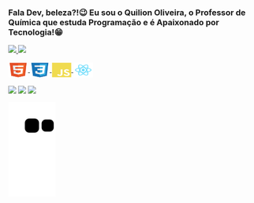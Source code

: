 ### Fala Dev, beleza?!😉 Eu sou o Quilion Oliveira, o Professor de Química que estuda Programação e é Apaixonado por Tecnologia!😁

 <div>
  <a href="https://github.com/QuiLion7">
  <img height="180em" src="https://github-readme-stats-sigma-five.vercel.app/api?username=QuiLion7&show_icons=true&theme=highcontrast&include_all_commits=true&count_private=true"/>
  <img height="180em" src="https://github-readme-stats-sigma-five.vercel.app/api/top-langs/?username=QuiLion7&layout=compact&langs_count=6&theme=highcontrast"/>
</div>
<div style="display: inline_block"><br>
  <img align="center" alt="HTML5" height="30" width="40" src="https://raw.githubusercontent.com/devicons/devicon/master/icons/html5/html5-original.svg">
  <img align="center" alt="CSS3" height="30" width="40" src="https://raw.githubusercontent.com/devicons/devicon/master/icons/css3/css3-original.svg">
  <img align="center" alt="Js" height="30" width="40" src="https://raw.githubusercontent.com/devicons/devicon/master/icons/javascript/javascript-plain.svg">
  <img align="center" alt="React" height="30" width="40" src="https://raw.githubusercontent.com/github/explore/80688e429a7d4ef2fca1e82350fe8e3517d3494d/topics/react/react.png">
</div>
 
 <br>
  
<div>
  <a href="https://www.linkedin.com/in/quilion7/" target="_blank"><img src="https://img.shields.io/badge/-LinkedIn-%230077B5?style=for-the-badge&logo=linkedin&logoColor=white" target="_blank"></a>
  <a href="https://www.instagram.com/quilion7/" target="_blank"><img src="https://img.shields.io/badge/-Instagram-%23E4405F?style=for-the-badge&logo=instagram&logoColor=white" target="_blank"></a> 
  <a href = "mailto:quilbrub@gmail.com"><img src="https://img.shields.io/badge/Gmail-D14836?style=for-the-badge&logo=gmail&logoColor=white" target="_blank"></a>
  
 
  ![Snake animation](https://github.com/QuiLion7/QuiLion7/blob/output/github-contribution-grid-snake.svg)

</div>

